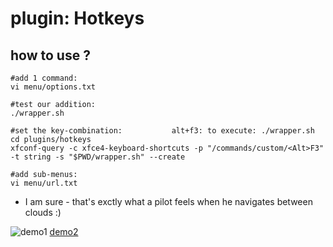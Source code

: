 plugin: Hotkeys
==========

how to use ?
------------------
```
#add 1 command:
vi menu/options.txt 

#test our addition:
./wrapper.sh

#set the key-combination:           alt+f3: to execute: ./wrapper.sh
cd plugins/hotkeys
xfconf-query -c xfce4-keyboard-shortcuts -p "/commands/custom/<Alt>F3" -t string -s "$PWD/wrapper.sh" --create

#add sub-menus:
vi menu/url.txt
```
- I am sure - that's exctly what a pilot feels when he navigates between clouds    :)

![demo1](./GIF/demo_edit_list.gif)
[demo2](./GIF/demo_sub_menus.gif)
